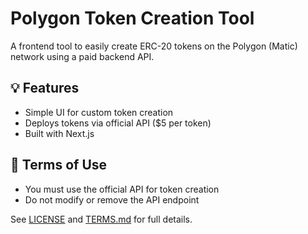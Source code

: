 # Polygon Token Creation Tool

A frontend tool to easily create ERC-20 tokens on the Polygon (Matic) network using a paid backend API.

## 💡 Features
- Simple UI for custom token creation
- Deploys tokens via official API ($5 per token)
- Built with Next.js

## 🧾 Terms of Use
- You must use the official API for token creation
- Do not modify or remove the API endpoint

See [LICENSE](./LICENSE) and [TERMS.md](./TERMS.md) for full details.
